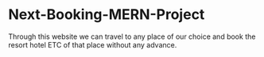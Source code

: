# Next-Booking-MERN-Project
Through this website we can travel to any place of our choice and book the resort hotel ETC of that place without any advance.
